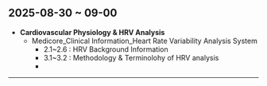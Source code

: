 ## 2025-08-30 ~ 09-00
- **Cardiovascular Physiology & HRV Analysis** 
  - Medicore_Clinical Information_Heart Rate Variability Analysis System
    - 2.1~2.6 : HRV Background Information
    - 3.1~3.2 : Methodology & Terminolohy of HRV analysis
    - 
---
